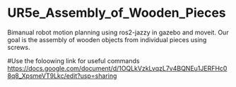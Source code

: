 # UR5e_Assembly_of_Wooden_Pieces
Bimanual robot motion planning using ros2-jazzy in gazebo and moveit. Our goal is the assembly of wooden objects  from individual pieces using screws. 

#Use the foloowing link for useful commands
https://docs.google.com/document/d/1OQLkVzkLvqzL7v4BQNEu1JERFHc08q8_XpsmeVT9Lkc/edit?usp=sharing
